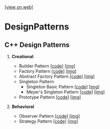 [[view on web]](https://shahpranav1094-courses.github.io/DesignPatterns/)

# DesignPatterns
## C++ Design Patterns

1. **Creational**
    - Builder Pattern  [[code]](https://github.com/ShahPranav1094-Courses/DesignPatterns/blob/master/BuilderPattern/BuilderPatternC%2B%2B.cpp) [[img]](https://github.com/ShahPranav1094-Courses/DesignPatterns/blob/master/BuilderPattern/BuilderPattern.jpg)
    - Factory Pattern  [[code]](https://github.com/ShahPranav1094-Courses/DesignPatterns/blob/master/FactoryPattern/FactoryDesignPatternC%2B%2B.cpp) [[img]](https://github.com/ShahPranav1094-Courses/DesignPatterns/blob/master/FactoryPattern/FactoryPattern.jpg)
    - Abstract Factory Pattern  [[code]](https://github.com/ShahPranav1094-Courses/DesignPatterns/blob/master/AbstractFactoryPattern/AbstractFactoryC%2B%2B.cpp) [[img]](https://github.com/ShahPranav1094-Courses/DesignPatterns/blob/master/AbstractFactoryPattern/AbstractFactory.jpg)
    - Singleton Pattern
        - Singleton Basic Pattern  [[code]](https://github.com/ShahPranav1094-Courses/DesignPatterns/blob/master/SingletonPattern/SingletonPatternC%2B%2B.cpp) [[img]](https://github.com/ShahPranav1094-Courses/DesignPatterns/blob/master/SingletonPattern/Singleton.jpg)
        - Meyer's Singleton Pattern  [[code]](https://github.com/ShahPranav1094-Courses/DesignPatterns/blob/master/SingletonPattern/Meyer'sSingletonPatternC%2B%2B.cpp) [[img]](https://github.com/ShahPranav1094-Courses/DesignPatterns/blob/master/SingletonPattern/Meyer'sSingletonPattern.jpg)
    - Prototype Pattern  [[code]](https://github.com/ShahPranav1094-Courses/DesignPatterns/blob/master/PrototypePattern/PrototypePatternC%2B%2B.cpp) [[img]](https://github.com/ShahPranav1094-Courses/DesignPatterns/blob/master/PrototypePattern/PrototypePattern.jpg)

2. **Behavioral**
	- Observer Pattern  [[code]](https://github.com/ShahPranav1094-Courses/DesignPatterns/blob/master/ObserverPattern/ObserverationPatternC%2B%2B.cpp) [[img]](https://github.com/ShahPranav1094-Courses/DesignPatterns/blob/master/ObserverPattern/ObserverPattern.jpg)
	- Strategy Pattern  [[code]](https://github.com/ShahPranav1094-Courses/DesignPatterns/blob/master/StrategyPattern/StrategyPatternC%2B%2B.cpp) [[img]](https://github.com/ShahPranav1094-Courses/DesignPatterns/blob/master/StrategyPattern/StrategyPattern.jpg)
